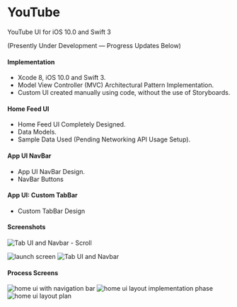 # YouTube
YouTube UI for iOS 10.0 and Swift 3

(Presently Under Development — Progress Updates Below)

#### Implementation
- Xcode 8, iOS 10.0 and Swift 3.
- Model View Controller (MVC) Architectural Pattern Implementation.
- Custom UI created manually using code, without the use of Storyboards.

#### Home Feed UI
- Home Feed UI Completely Designed.
- Data Models.
- Sample Data Used (Pending Networking API Usage Setup).

#### App UI NavBar
- App UI NavBar Design.
- NavBar Buttons

#### App UI: Custom TabBar
- Custom TabBar Design

#### Screenshots

![Tab UI and Navbar - Scroll](https://cloud.githubusercontent.com/assets/12681734/25571663/e98106f0-2de6-11e7-9c2c-b758e190b00d.png)

![launch screen](https://cloud.githubusercontent.com/assets/12681734/25513484/4f433044-2b8a-11e7-96d8-9936827ae71e.png)   ![Tab UI and Navbar ](https://cloud.githubusercontent.com/assets/12681734/25571661/e86e8828-2de6-11e7-8d78-398579565aef.png)


#### Process Screens

![home ui with navigation bar](https://cloud.githubusercontent.com/assets/12681734/25513240/a51f961c-2b88-11e7-8b23-5c066eb9a620.png) ![home ui layout implementation phase](https://cloud.githubusercontent.com/assets/12681734/25513346/567c0396-2b89-11e7-90f4-fa9767bf42f3.png)  ![home ui layout plan](https://cloud.githubusercontent.com/assets/12681734/25513340/4c1bd7a0-2b89-11e7-9482-8201ef33ef38.png) 
